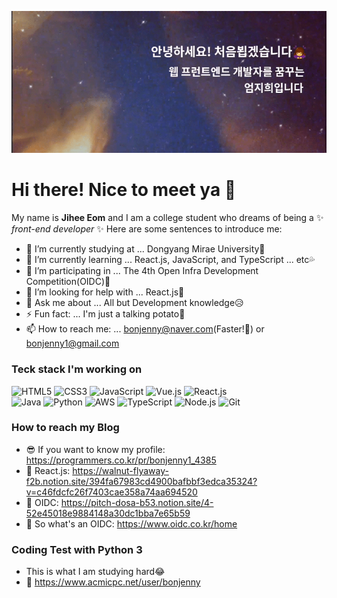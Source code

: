 ![Intro.gif](./intro.gif)

# Hi there! Nice to meet ya 👋

My name is **Jihee Eom** and I am a college student who dreams of being a ✨ _front-end developer_ ✨
Here are some sentences to introduce me:

- 🔭 I’m currently studying at    ... Dongyang Mirae University🏫
- 🌱 I’m currently learning       ... React.js, JavaScript, and TypeScript ... etc💦
- 👯 I’m participating in         ... The 4th Open Infra Development Competition(OIDC)🎈
- 🤔 I’m looking for help with    ... React.js💙
- 💬 Ask me about                 ... All but Development knowledge😥
- ⚡ Fun fact:                    ... I'm just a talking potato🥔
- 📫 How to reach me:             ... bonjenny@naver.com(Faster!💨) or bonjenny1@gmail.com

### Teck stack I'm working on
![HTML5](https://img.shields.io/badge/-HTML5-d13a11?style=for-the-badge&logo=html5&logoColor=ffffff)
![CSS3](https://img.shields.io/badge/-CSS3-007acc?style=for-the-badge&logo=css3)
![JavaScript](https://img.shields.io/badge/-JavaScript-%23f7df1c?style=for-the-badge&logo=javascript&logoColor=000000&labelColor=%23f7df1c&color=%23ffce5a)
![Vue.js](https://img.shields.io/badge/-Vue.js-3fba79?style=for-the-badge&logo=vue.js&logoColor=ffffff)
![React.js](https://img.shields.io/badge/-React.js-59d8ff?style=for-the-badge&logo=react&logoColor=000000) \
![Java](https://img.shields.io/badge/-Java-b30000?style=for-the-badge&logo=java&logoColor=ffffff)
![Python](https://img.shields.io/badge/-Python-21649c?style=for-the-badge&logo=python&logoColor=ffdb12)
![AWS](https://img.shields.io/badge/-AWS-232F3E?style=for-the-badge&logo=AmazonAWS&logoColor=ffffff)
![TypeScript](https://img.shields.io/badge/-Typescript-007acc?style=for-the-badge&logo=typescript&logoColor=ffffff)
![Node.js](https://img.shields.io/badge/-Node.js-43853d?style=for-the-badge&logo=Node.js&logoColor=ffffff)
![Git](https://img.shields.io/badge/-Git-f05032?style=for-the-badge&logo=git&logoColor=ffffff)

### How to reach my Blog

- 😎 If you want to know my profile: https://programmers.co.kr/pr/bonjenny1_4385
- 💙 React.js: https://walnut-flyaway-f2b.notion.site/394fa67983cd4900bafbbf3edca35324?v=c46fdcfc26f7403cae358a74aa694520
- 🎈 OIDC: https://pitch-dosa-b53.notion.site/4-52e45018e9884148a30dc1bba7e65b59
- 🧨 So what's an OIDC: https://www.oidc.co.kr/home

### Coding Test with Python 3

- This is what I am studying hard😂
- 🤍 https://www.acmicpc.net/user/bonjenny
